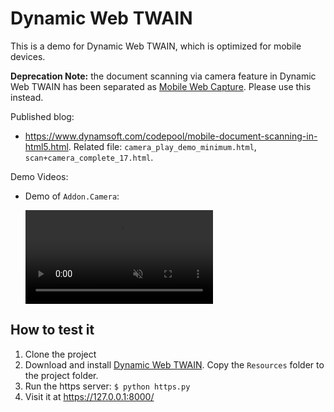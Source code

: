 # Dynamic Web TWAIN

This is a demo for Dynamic Web TWAIN, which is optimized for mobile devices.

**Deprecation Note:** the document scanning via camera feature in Dynamic Web TWAIN has been separated as [Mobile Web Capture](https://www.dynamsoft.com/use-cases/mobile-web-capture-sdk/). Please use this instead.

Published blog:

* <https://www.dynamsoft.com/codepool/mobile-document-scanning-in-html5.html>. Related file: `camera_play_demo_minimum.html`, `scan+camera_complete_17.html`.


Demo Videos:

* Demo of `Addon.Camera`:

    <video src="https://user-images.githubusercontent.com/5462205/122189543-99d8d100-cec3-11eb-87b8-e48380fe3d9c.mp4" data-canonical-src="https://user-images.githubusercontent.com/5462205/122189543-99d8d100-cec3-11eb-87b8-e48380fe3d9c.mp4" controls="controls" muted="muted" class="d-block rounded-bottom-2 width-fit" style="max-height:640px;"></video>

## How to test it

1. Clone the project
2. Download and install [Dynamic Web TWAIN](https://www.dynamsoft.com/web-twain/downloads/). Copy the `Resources` folder to the project folder.
3. Run the https server: `$ python https.py`
4. Visit it at https://127.0.0.1:8000/

